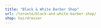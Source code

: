 ```yaml
---
title: "Black & White Barber Shop"
url: /toronto/black-and-white-barber-shop/
shop: hairdresser
---
```

